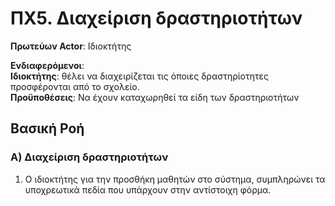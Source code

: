 # ΠΧ5. Διαχείριση δραστηριοτήτων

**Πρωτεύων Actor**: Ιδιοκτήτης

**Ενδιαφερόμενοι**:  
**Ιδιοκτήτης**: θέλει να διαχειρίζεται τις όποιες δραστηρίοτητες προσφέρονται από το σχολείο.   
**Προϋποθέσεις**: Να έχουν καταχωρηθεί τα είδη των δραστηριοτήτων

## Βασική Ροή

### Α) Διαχείριση δραστηριοτήτων

1. Ο ιδιοκτήτης για την προσθήκη μαθητών στο σύστημα, συμπληρώνει τα υποχρεωτικά πεδία που υπάρχουν στην αντίστοιχη φόρμα.
